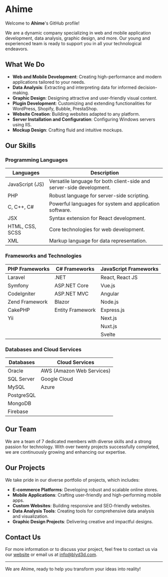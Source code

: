 # Ahime

Welcome to **Ahime**'s GitHub profile!

We are a dynamic company specializing in web and mobile application development, data analysis, graphic design, and more. Our young and experienced team is ready to support you in all your technological endeavors.

## What We Do

- **Web and Mobile Development**: Creating high-performance and modern applications tailored to your needs.
- **Data Analysis**: Extracting and interpreting data for informed decision-making.
- **Graphic Design**: Designing attractive and user-friendly visual content.
- **Plugin Development**: Customizing and extending functionalities for WordPress, Shopify, Bubble, PrestaShop.
- **Website Creation**: Building websites adapted to any platform.
- **Server Installation and Configuration**: Configuring Windows servers using IIS.
- **Mockup Design**: Crafting fluid and intuitive mockups.

## Our Skills

### Programming Languages

| Languages         | Description                                              |
|-------------------|----------------------------------------------------------|
| JavaScript (JS)   | Versatile language for both client-side and server-side development. |
| PHP               | Robust language for server-side scripting.               |
| C, C++, C#        | Powerful languages for system and application software.  |
| JSX               | Syntax extension for React development.                  |
| HTML, CSS, SCSS   | Core technologies for web development.                   |
| XML               | Markup language for data representation.                 |

### Frameworks and Technologies

| PHP Frameworks    | C# Frameworks           | JavaScript Frameworks  |
|-------------------|-------------------------|-------------------------|
| Laravel           | .NET                    | React, React JS         |
| Symfony           | ASP.NET Core            | Vue.js                  |
| CodeIgniter       | ASP.NET MVC             | Angular                 |
| Zend Framework    | Blazor                  | Node.js                 |
| CakePHP           | Entity Framework        | Express.js              |
| Yii               |                         | Next.js                 |
|                   |                         | Nuxt.js                 |
|                   |                         | Svelte                  |

### Databases and Cloud Services

| Databases         | Cloud Services          |
|-------------------|-------------------------|
| Oracle            | AWS (Amazon Web Services)|
| SQL Server        | Google Cloud            |
| MySQL             | Azure                   |
| PostgreSQL        |                         |
| MongoDB           |                         |
| Firebase          |                         |

## Our Team

We are a team of 7 dedicated members with diverse skills and a strong passion for technology. With over twenty projects successfully completed, we are continuously growing and enhancing our expertise.

## Our Projects

We take pride in our diverse portfolio of projects, which includes:

- **E-commerce Platforms**: Developing robust and scalable online stores.
- **Mobile Applications**: Crafting user-friendly and high-performing mobile apps.
- **Custom Websites**: Building responsive and SEO-friendly websites.
- **Data Analysis Tools**: Creating tools for comprehensive data analysis and visualization.
- **Graphic Design Projects**: Delivering creative and impactful designs.

## Contact Us

For more information or to discuss your project, feel free to contact us via our [website](https://www.blyd3d.com) or email us at [info@blyd3d.com](mailto:info@blyd3d.com).

---

We are Ahime, ready to help you transform your ideas into reality!
